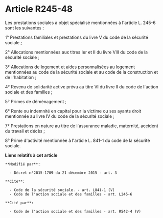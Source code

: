 # Article R245-48

Les prestations sociales à objet spécialisé mentionnées à l'article L. 245-6 sont les suivantes : 

1° Prestations familiales et prestations du livre V du code de la sécurité sociale ; 

2° Allocations mentionnées aux titres Ier et II du livre VIII du code de la sécurité sociale ; 

3° Allocations de logement et aides personnalisées au logement mentionnées au code de la sécurité sociale et au code de la
construction et de l'habitation ; 

4° Revenu de solidarité active prévu au titre VI du livre II du code de l'action sociale et des familles ; 

5° Primes de déménagement ; 

6° Rente ou indemnité en capital pour la victime ou ses ayants droit mentionnée au livre IV du code de la sécurité sociale ; 

7° Prestations en nature au titre de l'assurance maladie, maternité, accident du travail et décès ; 

8° Prime d'activité mentionnée à l'article L. 841-1 du code de la sécurité sociale.

**Liens relatifs à cet article**

	**Modifié par**:

	  - Décret n°2015-1709 du 21 décembre 2015 - art. 3

	**Cite**:

	  - Code de la sécurité sociale. - art. L841-1 (V)
	  - Code de l'action sociale et des familles - art. L245-6

	**Cité par**:

	  - Code de l'action sociale et des familles - art. R542-4 (V)
